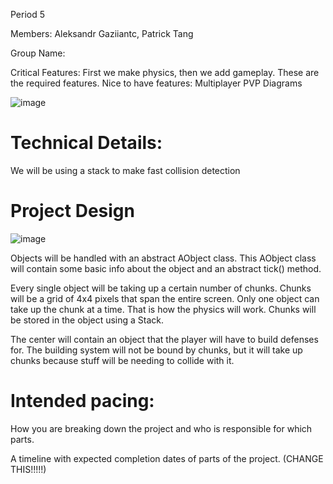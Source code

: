 Period 5

Members: Aleksandr Gaziiantc, Patrick Tang

Group Name: 







Critical Features: First we make physics, then we add gameplay. These are the required features. 
Nice to have features: Multiplayer PVP
Diagrams

![image](https://github.com/user-attachments/assets/c6d3f27b-9015-4f67-bdc5-359bb8f5cc4b)


# Technical Details:

We will be using a stack to make fast collision detection

# Project Design

![image](https://github.com/user-attachments/assets/1ce60827-d4e1-4d6d-b55c-f0a49d89178f)

Objects will be handled with an abstract AObject class. This AObject class will contain some basic info about the object and an abstract tick() method. 

Every single object will be taking up a certain number of chunks. Chunks will be a grid of 4x4 pixels that span the entire screen. Only one object can take up the chunk at a time. That is how the physics will work. Chunks will be stored in the object using a Stack.

The center will contain an object that the player will have to build defenses for. The building system will not be bound by chunks, but it will take up chunks because stuff will be needing to collide with it.


    
# Intended pacing:

How you are breaking down the project and who is responsible for which parts.

A timeline with expected completion dates of parts of the project. (CHANGE THIS!!!!!)

